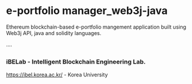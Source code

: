 # e-portfolio manager_web3j-java
 Ethereum blockchain-based e-portfolio mangement application built using Web3j API, java and solidity languages. 
 
 
 
 ....
 
 ##
 
 ### iBELab - Intelligent Blockchain Engineering Lab.
https://ibel.korea.ac.kr/ - Korea University

